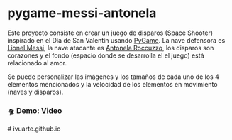 # pygame-messi-antonela
Este proyecto consiste en crear un juego de disparos (Space Shooter) inspirado en el Día de San Valentín usando [PyGame](https://pypi.org/project/pygame/). La nave defensora es [Lionel Messi](https://www.instagram.com/leomessi/), la nave atacante es [Antonela Roccuzzo](https://www.instagram.com/antonelaroccuzzo/), los disparos son corazones y el fondo (espacio donde se desarrolla el el juego) está relacionado al amor.

Se puede personalizar las imágenes y los tamaños de cada uno de los 4 elementos mencionados y la velocidad de los elementos en movimiento (naves y disparos).

### 🛸 Demo: [Video](https://www.instagram.com/reel/C3DhflnLKhH/)
#   i v u a r t e . g i t h u b . i o  
 